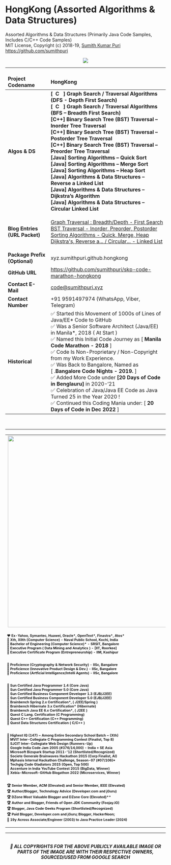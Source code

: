 # HongKong (Assorted Algorithms & Data Structures)
Assorted Algorithms & Data Structures (Primarily Java Code Samples, Includes C/C++ Code Samples) 
<br>
MIT License, Copyright (c) 2018-19, <a href="http://www.techcto.online/">Sumith Kumar Puri</a><br>
https://github.com/sumithpuri 
<br>

<p align='center'>
<img src='https://i.ibb.co/v3BGzQZ/skp-20-winter-code-days-nights-dec-2022-hongkong.jpg'>
</p>

<hr>

<html>

<head>
<meta http-equiv=Content-Type content="text/html; charset=windows-1252">
<meta name=Generator content="Microsoft Word 15 (filtered)">
</head>

<body lang=EN-GB link="#0563C1" vlink="#954F72" style='word-wrap:break-word'>

<div class=WordSection1>

<div align=center>

<table style="width:100.0%;vertical-align:middle;border-collapse:collapse;border:none;">
 <thead>
  <tr><td colspan="2">  </td></tr>
  <tr>
   <td>
   <b>Project Codename</b>
   </td>
   <td>
   <b>HongKong</b>
   </td>
  </tr>
 </thead>
 <tr>
  <td>
  <b>Algos &amp; DS</b>
  </td>
  <td align="left">
  <b>[  C   ] Graph Search / Traversal Algorithms (DFS - Depth First Search) <br>
  [  C   ] Graph Search / Traversal Algorithms (BFS – Breadth First Search)<br>
  [C++] Binary Search Tree (BST) Traversal – Inorder Tree Traversal<br>
  [C++] Binary Search Tree (BST) Traversal – Postorder Tree Traversal<br>
  [C++] Binary Search Tree (BST) Traversal – Preorder Tree Traversal<br>
  [Java] Sorting Algorithms – Quick Sort<br>
  [Java] Sorting Algorithms – Merge Sort<br>
  [Java] Sorting Algorithms – Heap Sort<br>
  [Java] Algorithms &amp; Data Structures – Reverse a Linked List<br>
  [Java] Algorithms &amp; Data Structures – Dijkstra’s Algorithm<br>
  [Java] Algorithms &amp; Data Structures – Circular Linked List</b>
  </td>
 </tr>
 <tr>
  <td>
  <b>Blog Entries (URL Packet)</b>
  </td>
  <td>
  
  <a href="https://www.rebrand.ly/skp-algos-ds-01">Graph Traversal : Breadth/Depth - First Search</a><br/>
  <a href="https://www.rebrand.ly/skp-algos-ds-02">BST Traversal - Inorder, Preorder, Postorder</a><br/>
  <a href="https://www.rebrand.ly/skp-algos-ds-03">Sorting Algorithms - Quick, Merge, Heap</a><br/>
  <a href="https://www.rebrand.ly/skp-algos-ds-04">Dijkstra's, Reverse a... / Circular... - Linked List</a><br/>
  
  </td>
 </tr>
 <tr>
  <td>
  <b>Package Prefix (Optional)</b>
  </td>
  <td>
  xyz.sumithpuri.github.hongkong 
  </td>
 </tr>
 <tr>
  <td>
  <b>GitHub URL</b>
  </td>
  <td>
  <a
  href="https://github.com/sumithpuri/skp-code-marathon-hongkong">https://github.com/sumithpuri/skp-code-marathon-hongkong</a>
  
  </td>
 </tr>
 <tr>
  <td>
  <b>Contact E-Mail</b>
  </td>
  <td>
  <a href="mailto:code@sumithpuri.xyz">code@sumithpuri.xyz</a>
  
  </td>
 </tr>
 <tr>
  <td>
  <b>Contact Number</b>
  </td>
  <td>
  +91 9591497974 (WhatsApp, Viber, Telegram)
  </td>
 </tr>
 <tr>
  <td>
  <b>Historical</b>
  </td>
  <td align="left">
  <span style='font-family:"Segoe UI Emoji",sans-serif'>&#9989;</span>&nbsp;Started
  this Movement of 1000s of Lines of Java/EE* Code to GitHub<br>
  <span style='font-family:"Segoe UI Emoji",sans-serif'>&#9989;</span>&nbsp;Was
  a Senior Software Architect (Java/EE) in Manila*, 2018 ( At Start )&nbsp;<br>
  <span style='font-family:"Segoe UI Emoji",sans-serif'>&#9989;</span>&nbsp;Named
  this Initial Code Journey as [&nbsp;<b>Manila Code Marathon - 2018</b>&nbsp;]<br>
  <span style='font-family:"Segoe UI Emoji",sans-serif'>&#9989;</span>&nbsp;Code
  Is Non-Proprietary / Non-Copyright from my Work Experience.<br>
  <span style='font-family:"Segoe UI Emoji",sans-serif'>&#9989;</span>&nbsp;Was
  Back to Bangalore, Named as [&nbsp;.<b>Bangalore Code Nights - 2019.</b>&nbsp;]<br>
  <span style='font-family:"Segoe UI Emoji",sans-serif'>&#9989;</span>&nbsp;Added
  More Code under&nbsp;<b>[20 Days of Code in Benglauru]</b>&nbsp;in 2020-‘21<br>
  <span style='font-family:"Segoe UI Emoji",sans-serif'>&#9989;</span>&nbsp;Celebration
  of Java/Java EE Code as Java Turned 25 in the Year 2020 !<br>
  <span style='font-family:"Segoe UI Emoji",sans-serif'>&#9989;</span>&nbsp;Continued
  this Coding Mania under: [ <b>20 Days of Code in Dec 2022</b> ]
  </td>
 </tr>
</table>

</div>

&nbsp;

</div>

</body>

</html>

<hr>

<div align='center'>
<table>
  <tr>
    <td align='center'> <img src='https://i.ibb.co/qjVWq00/skp-github-profile-001.jpg' width = '600px'/></td></tr>
	  <tr>
    <td style='font-size:8pt'> <h4> ❤️ Ex-Yahoo, Symantec, Huawei, Oracle*, OpenText*, Finastra*, Atos*<br/> 🧡 Xth, XIIth (Computer Science) - Naval Public School, Kochi, India <br/> 💛 Bachelor of Engineering (Computer Science)* - SRSIT, Bangalore <br/>💜 Executive Program ( Data Mining and Analytics ) - <b>[IIT, Roorkee]</b> <br/> 💚 Executive Certificate Program (Entrepreneurship) - <b>IIM, Kashipur</b> <br/><br/><br/>  💙 Proficience (Cryptography & Network Security) - <b>IISc, Bangalore</b> <br/> 🤎 Proficience (Innovative Product Design & Dev.) - <b>IISc, Bangalore</b> <br/> 🖤 Proficience (Artficial Intelligence/Intelli Agents) - <b>IISc, Bangalore</b> <br/> <br/><br/> 💎 Sun Certified Java Programmer 1.4 (Core Java) <br/> 💎 Sun Certified Java Programmer 5.0 (Core Java)<br/> 💎 Sun Certified Business Component Developer 1.3 (EJB/J2EE)<br/>  💎 Sun Certified Business Component Developer 5.0 (EJB/J2EE)  <br/>  💎 Brainbench Spring 2.x Certification*, ( J2EE/Spring )  <br/> 💎 Brainbench Hibernate 3.x Certification* (Hibernate) <br/> 💎 Brainbench Java EE 6.x Certification*, ( J2EE ) <br/> 💎 Quest C Lang. Certification (C Programming) <br/> 💎 Quest C++ Certification (C++ Programming) <br/> 💎 Quest Data Structures Certification ( C/C++ ) <br/><br/><br/> 
🏁 Highest IQ (147) ~ Among Entire Secondary School Batch ~ (Xth) <br/> 🏁 MVIT Inter-Collegiate C Programming Contest (Finalist, Top 8) <br/> 🏁 SJCIT Inter-Collegiate Web Design (Runners-Up) <br/> 🏁 Google India Code Jam 2005 (#376/14,000) - India + SE Asia <br/> 🏁 Microsoft Bizspark Startup 2011-'12 (Shortlisted/Recognized) <br/> 🏁 Societe Generale Brainwaves Hackathon 2015 (Corp Finalist, AI) <br/> 🏁 Mphasis Internal Hackathon Challenge, Season-07 (#07/106)* <br/> 🏁 Techgig Code Gladiators 2015 (Open, Top 500) <br/>  🏁 Accenture in India YouTube Contest 2015 (BigData, Winner) <br/> 🏁 Xebia-Microsoft-GitHub Blogathon 2022 (Microservices, Winner) <br/><br/><br/> 🏆 Senior Member, ACM (Elevated) and Senior Member, IEEE (Elevated) <br/>🏆 Author/Blogger, Technology Advice (Developer.com and jGuru) <br/> 🏆 DZone Most Valuable Blogger and DZone Core (Elevated)** <br/>  🏆 Author and Blogger, Friends of Open JDK Community (Foojay.IO) <br/> 🏆 Blogger, Java Code Geeks Program (Shortlisted/Recognized) <br/>  🏆 Paid Blogger, Developer.com and jGuru; Blogger, HackerNoon; <br/> 🎯 19y Across Associate/Engineer (2003) to Java Practice Leader (2024)</h4></td></tr>
</table>

<hr>

<h6 align="center">
</h6>
<h5 align='center' color='blue'>🔴 ALL COPYRIGHTS FOR THE ABOVE PUBLICLY AVAILABLE IMAGE OR PARTS OF THE IMAGE ARE WITH THEIR RESPECTIVE OWNERS, SOURCED/USED FROM GOOGLE SEARCH</h5>

 		 


